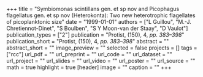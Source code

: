 +++
title = "Symbiomonas scintillans gen. et sp nov and Picophagus flagellatus gen. et sp nov (Heterokonta): Two new heterotrophic flagellates of picoplanktonic size"
date = "1999-01-01"
authors = ["L Guillou", "M.-J. Chretiennot-Dinet", "S Boulben", "S Y Moon-van der Staay", "D Vaulot"]
publication_types = ["2"]
publication = "Protist, (150), 4, _pp. 383–398_"
publication_short = "Protist, (150), 4, _pp. 383–398_"
abstract = ""
abstract_short = ""
image_preview = ""
selected = false
projects = []
tags = ["rcc"]
url_pdf = ""
url_preprint = ""
url_code = ""
url_dataset = ""
url_project = ""
url_slides = ""
url_video = ""
url_poster = ""
url_source = ""
math = true
highlight = true
[header]
image = ""
caption = ""
+++
